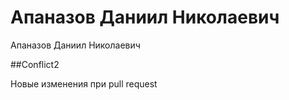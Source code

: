 
Апаназов Даниил Николаевич
=======
Апаназов Даниил Николаевич

##Conflict2

Новые изменения при pull request

